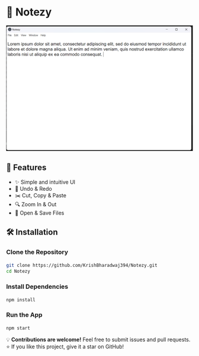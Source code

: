 # 📝 Notezy

![Notezy Screenshot](notezy.png)

## 🚀 Features

- ✨ Simple and intuitive UI  
- 🔄 Undo & Redo 
- ✂️ Cut, Copy & Paste
- 🔍 Zoom In & Out 
- 📂 Open & Save Files

## 🛠️ Installation

### Clone the Repository  
```sh
git clone https://github.com/KrishBharadwaj394/Notezy.git
cd Notezy
```

### Install Dependencies  
```sh
npm install
```

### Run the App  
```sh
npm start
```

💡 **Contributions are welcome!** Feel free to submit issues and pull requests.  
⭐ If you like this project, give it a star on GitHub!  
